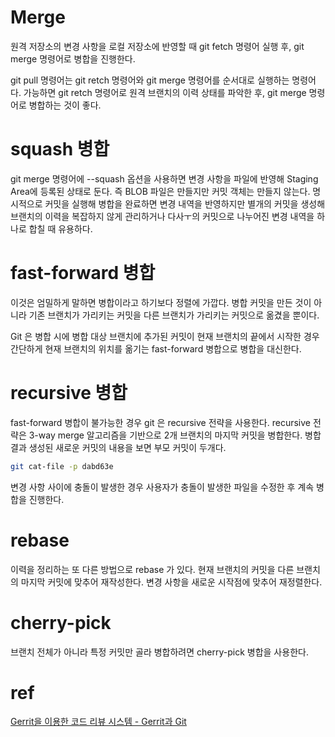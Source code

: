 # Merge
원격 저장소의 변경 사항을 로컬 저장소에 반영할 때 git fetch 명령어 실행 후,
git merge 명령어로 병합을 진행한다.

git pull 명령어는 git retch 명령어와 git merge 명령어를 순서대로 실행하는 명령어다.
가능하면 git retch 명령어로 원격 브랜치의 이력 상태를 파악한 후, git merge 명령어로
병합하는 것이 좋다.

# squash 병합
git merge 명령어에 --squash 옵션을 사용하면 변경 사항을 파일에 반영해 Staging Area에
등록된 상태로 둔다. 즉 BLOB 파일은 만들지만 커밋 객체는 만들지 않는다.
명시적으로 커밋을 실행해 병합을 완료하면 변경 내역을 반영하지만 별개의 커밋을 생성해
브랜치의 이력을 복잡하지 않게 관리하거나 다사ㅜ의 커밋으로 나누어진 변경 내역을 하나로
합칠 때 유용하다.

# fast-forward 병합
이것은 엄밀하게 말하면 병합이라고 하기보다 정렬에 가깝다.
병합 커밋을 만든 것이 아니라 기존 브랜치가 가리키는 커밋을 다른 브랜치가 가리키는 커밋으로
옮겼을 뿐이다.

Git 은 병합 시에 병합 대상 브랜치에 추가된 커밋이 현재 브랜치의 끝에서 시작한 경우
간단하게 현재 브랜치의 위치를 옮기는 fast-forward 병합으로 병합을 대신한다.

# recursive 병합
fast-forward 병합이 불가능한 경우 git 은 recursive 전략을 사용한다.
recursive 전략은 3-way merge 알고리즘을 기반으로 2개 브랜치의 마지막 커밋을 병합한다.
병합 결과 생성된 새로운 커밋의 내용을 보면 부모 커밋이 두개다.
```sh
git cat-file -p dabd63e
```
변경 사항 사이에 충돌이 발생한 경우 사용자가 충돌이 발생한 파일을 수정한 후 계속 병합을 진행한다.

# rebase
이력을 정리하는 또 다른 방법으로 rebase 가 있다.
현재 브랜치의 커밋을 다른 브랜치의 마지막 커밋에 맞추어 재작성한다.
변경 사항을 새로운 시작점에 맞추어 재정렬한다.

# cherry-pick
브랜치 전체가 아니라 특정 커밋만 골라 병합하려면 cherry-pick 병합을 사용한다.


# ref
[Gerrit을 이용한 코드 리뷰 시스템 - Gerrit과 Git](https://d2.naver.com/helloworld/1859580)